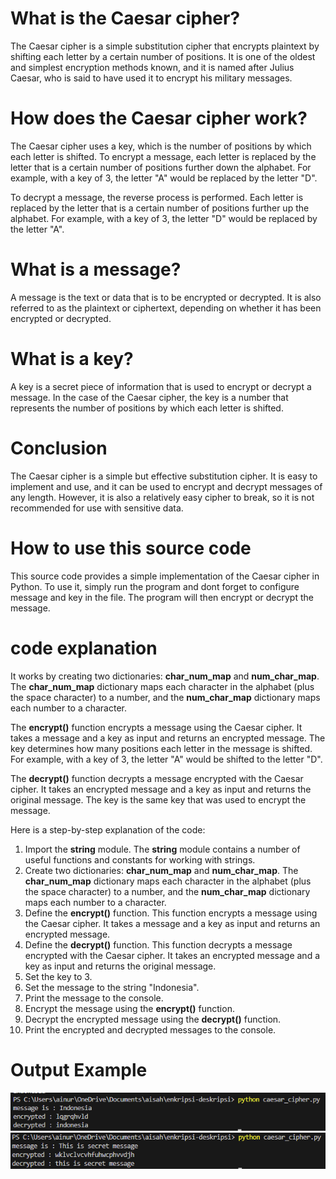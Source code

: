 # What is the Caesar cipher?

The Caesar cipher is a simple substitution cipher that encrypts plaintext by shifting each letter by a certain number of positions. It is one of the oldest and simplest encryption methods known, and it is named after Julius Caesar, who is said to have used it to encrypt his military messages.

# How does the Caesar cipher work?

The Caesar cipher uses a key, which is the number of positions by which each letter is shifted. To encrypt a message, each letter is replaced by the letter that is a certain number of positions further down the alphabet. For example, with a key of 3, the letter "A" would be replaced by the letter "D".

To decrypt a message, the reverse process is performed. Each letter is replaced by the letter that is a certain number of positions further up the alphabet. For example, with a key of 3, the letter "D" would be replaced by the letter "A".

# What is a message?

A message is the text or data that is to be encrypted or decrypted. It is also referred to as the plaintext or ciphertext, depending on whether it has been encrypted or decrypted.

# What is a key?

A key is a secret piece of information that is used to encrypt or decrypt a message. In the case of the Caesar cipher, the key is a number that represents the number of positions by which each letter is shifted.

# Conclusion

The Caesar cipher is a simple but effective substitution cipher. It is easy to implement and use, and it can be used to encrypt and decrypt messages of any length. However, it is also a relatively easy cipher to break, so it is not recommended for use with sensitive data.

# How to use this source code

This source code provides a simple implementation of the Caesar cipher in Python. To use it, simply run the program and dont forget to configure message and key in the file. The program will then encrypt or decrypt the message.

# code explanation

It works by creating two dictionaries: **char_num_map** and **num_char_map**. The **char_num_map** dictionary maps each character in the alphabet (plus the space character) to a number, and the **num_char_map** dictionary maps each number to a character.

The **encrypt()** function encrypts a message using the Caesar cipher. It takes a message and a key as input and returns an encrypted message. The key determines how many positions each letter in the message is shifted. For example, with a key of 3, the letter "A" would be shifted to the letter "D".

The **decrypt()** function decrypts a message encrypted with the Caesar cipher. It takes an encrypted message and a key as input and returns the original message. The key is the same key that was used to encrypt the message.

Here is a step-by-step explanation of the code:

1. Import the **string** module. The **string** module contains a number of useful functions and constants for working with strings.
2. Create two dictionaries: **char_num_map** and **num_char_map**. The **char_num_map** dictionary maps each character in the alphabet (plus the space character) to a number, and the **num_char_map** dictionary maps each number to a character.
3. Define the **encrypt()** function. This function encrypts a message using the Caesar cipher. It takes a message and a key as input and returns an encrypted message.
4. Define the **decrypt()** function. This function decrypts a message encrypted with the Caesar cipher. It takes an encrypted message and a key as input and returns the original message.
5. Set the key to 3.
6. Set the message to the string "Indonesia".
7. Print the message to the console.
8. Encrypt the message using the **encrypt()** function.
9. Decrypt the encrypted message using the **decrypt()** function.
10. Print the encrypted and decrypted messages to the console.

# Output Example
![img1](https://github.com/MuhammadAinurR/caesar-cipher/blob/main/output-caesar/output1.png)
![img2](https://github.com/MuhammadAinurR/caesar-cipher/blob/main/output-caesar/output2.png)
